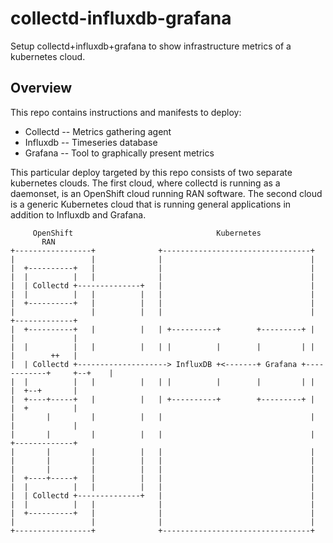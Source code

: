 # collectd-influxdb-grafana

Setup collectd+influxdb+grafana to show infrastructure metrics of a kubernetes cloud.

## Overview

This repo contains instructions and manifests to deploy:

* Collectd -- Metrics gathering agent
* Influxdb -- Timeseries database
* Grafana -- Tool to graphically present metrics

This particular deploy targeted by this repo consists of two separate kubernetes clouds.  The first cloud, where collectd is running as a daemonset, is an OpenShift cloud running RAN software.  The second cloud is a generic Kubernetes cloud that is running general applications in addition to Influxdb and Grafana.  

    
         OpenShift                                Kubernetes
           RAN
    +-----------------+              +---------------------------------+
    |                 |              |                                 |
    |  +----------+   |              |                                 |
    |  |          |   |              |                                 |
    |  | Collectd +--------------+   |                                 |
    |  |          |   |          |   |                                 |
    |  +----------+   |          |   |                                 |
    |                 |          |   |                                 |          +-------------+
    |  +----------+   |          |   | +----------+        +---------+ |          |             |
    |  |          |   |          |   | |          |        |         | |          |        ++   |
    |  | Collectd +--------------------> InfluxDB +<-------+ Grafana +------------+     +--+    |
    |  |          |   |          |   | |          |        |         | |          |  +--+       |
    |  +----+-----+   |          |   | +----------+        +---------+ |          |  +          |
    |       |         |          |   |                                 |          |             |
    |       |         |          |   |                                 |          +-------------+
    |       |         |          |   |                                 |
    |       |         |          |   |                                 |
    |       |         |          |   |                                 |
    |  +----+-----+   |          |   |                                 |
    |  |          |   |          |   |                                 |
    |  | Collectd +--------------+   |                                 |
    |  |          |   |              |                                 |
    |  +----------+   |              |                                 |
    |                 |              |                                 |
    +-----------------+              +---------------------------------+
